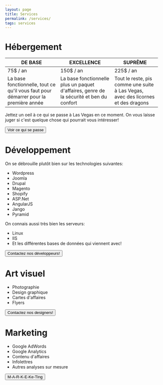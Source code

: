 ```yaml
---
layout: page
title: Services
permalink: /services/
tags: services
---
```



# Hébergement

| DE BASE | EXCELLENCE | SUPRÊME |
|------|------|------|
| 75$ / an | 150$ / an | 225$ / an |
| La base fonctionnelle, tout ce qu'il vous faut pour démarrer pour la première année | La base fonctionnelle plus un paquet d'affaires, genre de la sécurité et ben du confort | Tout le reste, pis comme une suite à Las Vegas, avec des licornes et des dragons |

Jettez un oeil à ce qui se passe à Las Vegas en ce moment. On vous laisse juger si c'est quelque chose qui pourrait vous intéresser!

<button class="button button-blue button-big mobile-block" onclick="window.location.href='/server/2016/05/09/kibana-web-analytics/'">Voir ce qui se passe</button>

# Développement

On se débrouille plutôt bien sur les technologies suivantes:

* Wordpress
* Joomla
* Drupal
* Magento
* Shopify
* ASP.Net
* AngularJS
* Jango
* Pyramid

On connais aussi très bien les serveurs:

* Linux
* IIS
* Et les différentes bases de données qui viennent avec!

<button class="button button-blue button-big mobile-block" onclick="window.location.href='/contact/'">Contactez nos développeurs!</button>


# Art visuel

* Photographie
* Design graphique
* Cartes d'affaires
* Flyers

<button class="button button-blue button-big mobile-block" onclick="window.location.href='/contact/'">Contactez nos designers!</button>

# Marketing

* Google AdWords
* Google Analytics
* Contenu d'affaires
* Infolettres
* Autres analyses sur mesure

<button class="button button-blue button-big mobile-block" onclick="window.location.href='/contact/'">M-A-R-K-E-Ke-Ting</button>